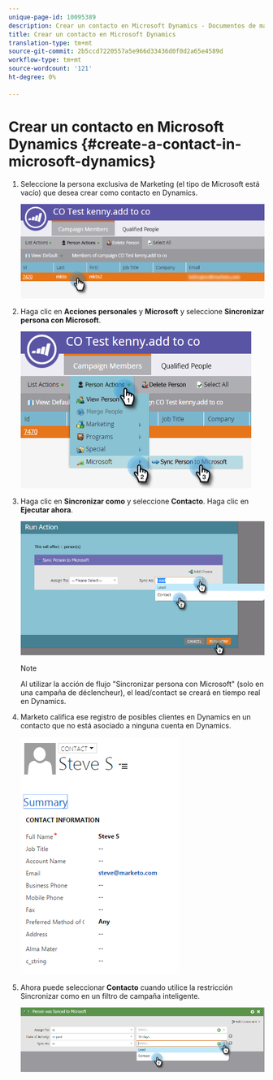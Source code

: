 ```yaml
---
unique-page-id: 10095389
description: Crear un contacto en Microsoft Dynamics - Documentos de marketing - Documentación del producto
title: Crear un contacto en Microsoft Dynamics
translation-type: tm+mt
source-git-commit: 2b5ccd7220557a5e966d33436d0f0d2a65e4589d
workflow-type: tm+mt
source-wordcount: '121'
ht-degree: 0%

---
```



# Crear un contacto en Microsoft Dynamics {#create-a-contact-in-microsoft-dynamics}

1. Seleccione la persona exclusiva de Marketing (el tipo de Microsoft está vacío) que desea crear como contacto en Dynamics.

   ![](assets/one.png)

1. Haga clic en **Acciones personales** y **Microsoft** y seleccione **Sincronizar persona con Microsoft**.

   ![](assets/two.png)

1. Haga clic en **Sincronizar como** y seleccione **Contacto**. Haga clic en **Ejecutar ahora**.

   ![](assets/three.png)

   >[!NOTE]
   >
   >Al utilizar la acción de flujo &quot;Sincronizar persona con Microsoft&quot; (solo en una campaña de déclencheur), el lead/contact se creará en tiempo real en Dynamics.

1. Marketo califica ese registro de posibles clientes en Dynamics en un contacto que no está asociado a ninguna cuenta en Dynamics.

   ![](assets/image2015-10-23-9-3a43-3a33.png)

1. Ahora puede seleccionar **Contacto** cuando utilice la restricción Sincronizar como en un filtro de campaña inteligente.

   ![](assets/five.png)
